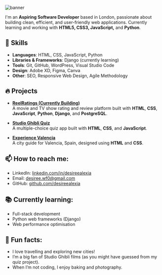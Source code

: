 ![banner](https://github.com/desireealexia/desireealexia/assets/130295888/fa432496-0600-41c6-ba79-b8885b60be28)

I'm an **Aspiring Software Developer** based in London, passionate about building clean, efficient, and user-friendly web applications. Currently learning and working with **HTML5, CSS3, JavaScript,** and **Python**.

## 🚀 Skills
- **Languages**: HTML, CSS, JavaScript, Python
- **Libraries & Frameworks**: Django (currently learning)
- **Tools**: Git, GitHub, WordPress, Visual Studio Code
- **Design**: Adobe XD, Figma, Canva
- **Other**: SEO, Responsive Web Design, Agile Methodology

## 🔥 Projects

- [**ReelRatings (Currently Building)**](https://github.com/desireealexia/Experience-Valencia)  
  A movie and TV show rating and review platform built with **HTML**, **CSS**, **JavaScript**, **Python**, **Django**, and **PostgreSQL**.
  
- [**Studio Ghibli Quiz**](https://github.com/desireealexia/Studio-Ghibli-Quiz)  
  A multiple-choice quiz app built with **HTML**, **CSS**, and **JavaScript**.

- [**Experience Valencia**](https://github.com/desireealexia/Experience-Valencia)  
  A city guide for Valencia, Spain, designed using **HTML** and **CSS**.

## 📫 How to reach me:
- LinkedIn: [linkedin.com/in/desireealexia](https://www.linkedin.com/in/desireealexia)
- Email: desiree.wf0@gmail.com
- GitHub: [github.com/desireealexia](https://github.com/desireealexia)

## 📚 Currently learning:
- Full-stack development
- Python web frameworks (Django)
- Web performance optimisation

## 🎉 Fun facts:
- I love travelling and exploring new cities!
- I’m a big fan of Studio Ghibli films (as you might have guessed from my quiz project).
- When I’m not coding, I enjoy baking and photography.

